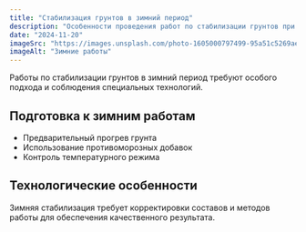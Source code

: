 ```yaml
---
title: "Стабилизация грунтов в зимний период"
description: "Особенности проведения работ по стабилизации грунтов при отрицательных температурах."
date: "2024-11-20"
imageSrc: "https://images.unsplash.com/photo-1605000797499-95a51c5269ae?ixlib=rb-4.0.3&auto=format&fit=crop&w=1471&q=80"
imageAlt: "Зимние работы"
---
```


Работы по стабилизации грунтов в зимний период требуют особого подхода и соблюдения специальных технологий.

## Подготовка к зимним работам

- Предварительный прогрев грунта
- Использование противоморозных добавок
- Контроль температурного режима

## Технологические особенности

Зимняя стабилизация требует корректировки составов и методов работы для обеспечения качественного результата.